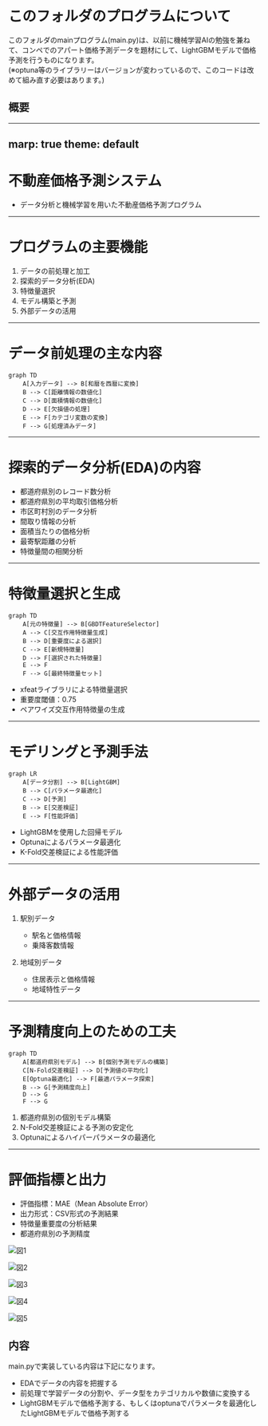# このフォルダのプログラムについて

このフォルダのmainプログラム(main.py)は、以前に機械学習AIの勉強を兼ねて、コンペでのアパート価格予測データを題材にして、LightGBMモデルで価格予測を行うものになります。<br>
(※optuna等のライブラリーはバージョンが変わっているので、このコードは改めて組み直す必要はあります。)


## 概要
---
marp: true
theme: default
---

# 不動産価格予測システム
- データ分析と機械学習を用いた不動産価格予測プログラム

---

# プログラムの主要機能

1. データの前処理と加工
2. 探索的データ分析(EDA)
3. 特徴量選択
4. モデル構築と予測
5. 外部データの活用

---

# データ前処理の主な内容

```mermaid
graph TD
    A[入力データ] --> B[和暦を西暦に変換]
    B --> C[距離情報の数値化]
    C --> D[面積情報の数値化]
    D --> E[欠損値の処理]
    E --> F[カテゴリ変数の変換]
    F --> G[処理済みデータ]
```

---

# 探索的データ分析(EDA)の内容

- 都道府県別のレコード数分析
- 都道府県別の平均取引価格分析
- 市区町村別のデータ分析
- 間取り情報の分析
- 面積当たりの価格分析
- 最寄駅距離の分析
- 特徴量間の相関分析

---

# 特徴量選択と生成

```mermaid
graph TD
    A[元の特徴量] --> B[GBDTFeatureSelector]
    A --> C[交互作用特徴量生成]
    B --> D[重要度による選択]
    C --> E[新規特徴量]
    D --> F[選択された特徴量]
    E --> F
    F --> G[最終特徴量セット]
```

- xfeatライブラリによる特徴量選択
- 重要度閾値：0.75
- ペアワイズ交互作用特徴量の生成

---

# モデリングと予測手法

```mermaid
graph LR
    A[データ分割] --> B[LightGBM]
    B --> C[パラメータ最適化]
    C --> D[予測]
    B --> E[交差検証]
    E --> F[性能評価]
```

- LightGBMを使用した回帰モデル
- Optunaによるパラメータ最適化
- K-Fold交差検証による性能評価

---

# 外部データの活用

1. 駅別データ
   - 駅名と価格情報
   - 乗降客数情報

2. 地域別データ
   - 住居表示と価格情報
   - 地域特性データ

---

# 予測精度向上のための工夫

```mermaid
graph TD
    A[都道府県別モデル] --> B[個別予測モデルの構築]
    C[N-Fold交差検証] --> D[予測値の平均化]
    E[Optuna最適化] --> F[最適パラメータ探索]
    B --> G[予測精度向上]
    D --> G
    F --> G
```

1. 都道府県別の個別モデル構築
2. N-Fold交差検証による予測の安定化
3. Optunaによるハイパーパラメータの最適化

---

# 評価指標と出力

- 評価指標：MAE（Mean Absolute Error）
- 出力形式：CSV形式の予測結果
- 特徴量重要度の分析結果
- 都道府県別の予測精度



![図1](./work/slide_01.png)

![図2](./work/slide_02.png)

![図3](./work/slide_03.png)

![図4](./work/slide_04.png)

![図5](./work/slide_05.png)

## 内容

main.pyで実装している内容は下記になります。<br>

- EDAでデータの内容を把握する
- 前処理で学習データの分割や、データ型をカテゴリカルや数値に変換する
- LightGBMモデルで価格予測する、もしくはoptunaでパラメータを最適化したLightGBMモデルで価格予測する
